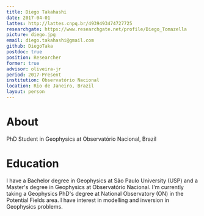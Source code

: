 ```yaml
---
title: Diego Takahashi
date: 2017-04-01
lattes: http://lattes.cnpq.br/4939493474727725
researchgate: https://www.researchgate.net/profile/Diego_Tomazella
picture: diego.jpg
email: diego.takahashi@gmail.com
github: DiegoTaka
postdoc: true
position: Researcher
former: true
advisor: oliveira-jr
period: 2017-Present
institution: Observatório Nacional
location: Rio de Janeiro, Brazil
layout: person
---
```


# About

PhD Student in Geophysics at Observatório Nacional, Brazil

# Education

I have a Bachelor degree in Geophysics at São Paulo University (USP) and a Master's degree in Geophysics at Observatório Nacional.
I'm currently taking a Geophysics PhD's degree at National Observatory (ON) in the Potential Fields area. I have interest in modelling and inversion in Geophysics problems.
